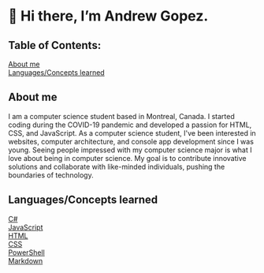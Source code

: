 # 👋 Hi there, I’m Andrew Gopez.

## Table of Contents:
[About me](https://github.com/andrewgopez/andrewgopez/edit/main/README.md#about-me)
<br>
[Languages/Concepts learned](https://github.com/andrewgopez/andrewgopez/edit/main/README.md#languagesconcepts-learnt)

## About me
I am a computer science student based in Montreal, Canada. I started coding during the COVID-19 pandemic and developed a passion for HTML, CSS, and JavaScript. As a computer science student, I've been interested in websites, computer architecture, and console app development since I was young. Seeing people impressed with my computer science major is what I love about being in computer science. My goal is to contribute innovative solutions and collaborate with like-minded individuals, pushing the boundaries of technology. 

## Languages/Concepts learned
[C#](https://learn.microsoft.com/en-us/dotnet/csharp/tour-of-csharp/)
<br>
[JavaScript](https://developer.mozilla.org/en-US/docs/Web/JavaScript/Language_overview)
<br>
[HTML](https://developer.mozilla.org/en-US/docs/Learn/HTML/Introduction_to_HTML)
<br>
[CSS](https://developer.mozilla.org/en-US/docs/Learn/CSS/First_steps)
<br>
[PowerShell](https://learn.microsoft.com/en-us/powershell/scripting/overview?view=powershell-7.4)
<br>
[Markdown](https://www.markdownguide.org/getting-started/)
